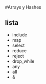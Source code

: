 #Arrays y Hashes 

## lista 

*	include
*	map
*	select
* 	reduce
*	reject
* 	drop_while
*	any
*	all
*	& 